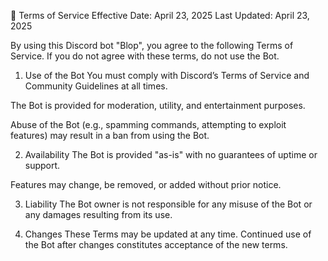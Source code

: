 📜 Terms of Service
Effective Date: April 23, 2025
Last Updated: April 23, 2025

By using this Discord bot "Blop", you agree to the following Terms of Service. If you do not agree with these terms, do not use the Bot.

1. Use of the Bot
You must comply with Discord’s Terms of Service and Community Guidelines at all times.

The Bot is provided for moderation, utility, and entertainment purposes.

Abuse of the Bot (e.g., spamming commands, attempting to exploit features) may result in a ban from using the Bot.

2. Availability
The Bot is provided "as-is" with no guarantees of uptime or support.

Features may change, be removed, or added without prior notice.

3. Liability
The Bot owner is not responsible for any misuse of the Bot or any damages resulting from its use.

4. Changes
These Terms may be updated at any time. Continued use of the Bot after changes constitutes acceptance of the new terms.
